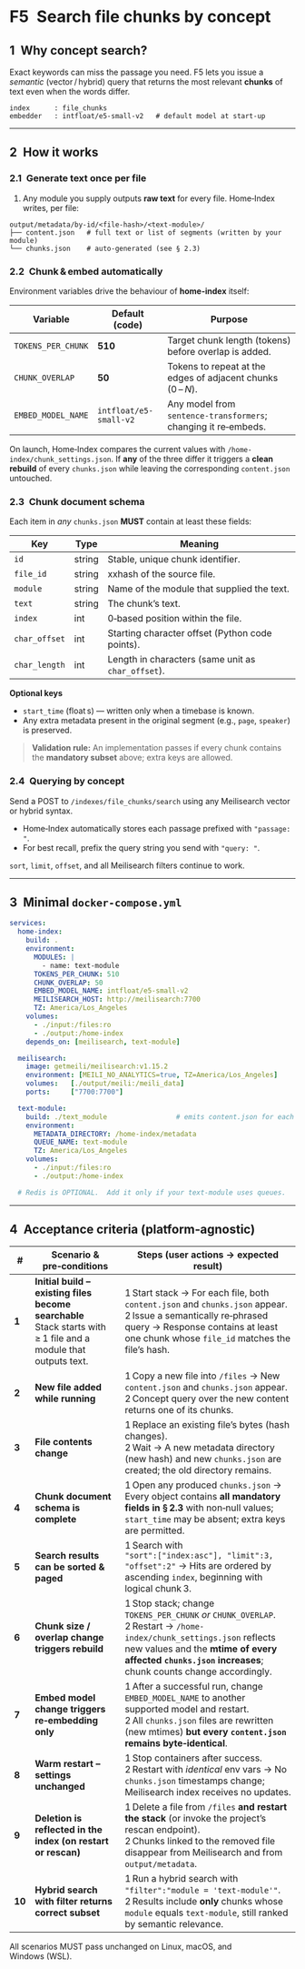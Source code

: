 # F5 Search file chunks by concept

## 1 Why concept search?

Exact keywords can miss the passage you need.
F5 lets you issue a *semantic* (vector / hybrid) query that returns the most relevant **chunks** of text even when the words differ.

```
index      : file_chunks
embedder   : intfloat/e5-small‑v2   # default model at start‑up
```

---

## 2 How it works

### 2.1 Generate text once per file

1. Any module you supply outputs **raw text** for every file.
   Home‑Index writes, per file:

```
output/metadata/by-id/<file‑hash>/<text‑module>/
├── content.json   # full text or list of segments (written by your module)
└── chunks.json    # auto‑generated (see § 2.3)
```

### 2.2 Chunk & embed automatically

Environment variables drive the behaviour of **home-index** itself:

| Variable           | Default (code)         | Purpose                                                        |
| ------------------ | ---------------------- | -------------------------------------------------------------- |
| `TOKENS_PER_CHUNK` | **510**                | Target chunk length (tokens) before overlap is added.          |
| `CHUNK_OVERLAP`    | **50**                 | Tokens to repeat at the edges of adjacent chunks (0 – *N*).    |
| `EMBED_MODEL_NAME` | `intfloat/e5-small-v2` | Any model from `sentence‑transformers`; changing it re‑embeds. |

On launch, Home‑Index compares the current values with
`/home-index/chunk_settings.json`.
If **any** of the three differ it triggers a **clean rebuild** of every
`chunks.json` while leaving the corresponding `content.json` untouched.

### 2.3 Chunk document schema

Each item in *any* `chunks.json` **MUST** contain at least these fields:

| Key           | Type   | Meaning                                            |
| ------------- | ------ | -------------------------------------------------- |
| `id`          | string | Stable, unique chunk identifier.                   |
| `file_id`     | string | xxhash of the source file.                        |
| `module`      | string | Name of the module that supplied the text.         |
| `text`        | string | The chunk’s text.                                  |
| `index`       | int    | 0‑based position within the file.                  |
| `char_offset` | int    | Starting character offset (Python code points).    |
| `char_length` | int    | Length in characters (same unit as `char_offset`). |

**Optional keys**

* `start_time` (float s) — written only when a timebase is known.
* Any extra metadata present in the original segment (e.g., `page`, `speaker`) is preserved.

> **Validation rule:** An implementation passes if every chunk contains the **mandatory subset** above; extra keys are allowed.

### 2.4 Querying by concept

Send a POST to `/indexes/file_chunks/search` using any Meilisearch vector or hybrid syntax.

* Home‑Index automatically stores each passage prefixed with `"passage: "`.
* For best recall, prefix the query string you send with `"query: "`.

`sort`, `limit`, `offset`, and all Meilisearch filters continue to work.

---

## 3 Minimal `docker-compose.yml`

```yaml
services:
  home-index:
    build: .
    environment:
      MODULES: |
        - name: text-module
      TOKENS_PER_CHUNK: 510
      CHUNK_OVERLAP: 50
      EMBED_MODEL_NAME: intfloat/e5-small-v2
      MEILISEARCH_HOST: http://meilisearch:7700
      TZ: America/Los_Angeles
    volumes:
      - ./input:/files:ro
      - ./output:/home-index
    depends_on: [meilisearch, text-module]

  meilisearch:
    image: getmeili/meilisearch:v1.15.2
    environment: [MEILI_NO_ANALYTICS=true, TZ=America/Los_Angeles]
    volumes:   [./output/meili:/meili_data]
    ports:     ["7700:7700"]

  text-module:
    build: ./text_module                 # emits content.json for each file
    environment:
      METADATA_DIRECTORY: /home-index/metadata
      QUEUE_NAME: text-module
      TZ: America/Los_Angeles
    volumes:
      - ./input:/files:ro
      - ./output:/home-index

  # Redis is OPTIONAL.  Add it only if your text-module uses queues.
```

---

## 4 Acceptance criteria (platform‑agnostic)

| #      | Scenario & pre‑conditions                                                                                          | Steps (user actions → expected result)                                                                                                                                                                                           |
| ------ | ------------------------------------------------------------------------------------------------------------------ | -------------------------------------------------------------------------------------------------------------------------------------------------------------------------------------------------------------------------------- |
| **1**  | **Initial build – existing files become searchable**<br>Stack starts with ≥ 1 file and a module that outputs text. | 1 Start stack → For each file, both `content.json` and `chunks.json` appear.<br>2 Issue a semantically re‑phrased query → Response contains at least one chunk whose `file_id` matches the file’s hash.                          |
| **2**  | **New file added while running**                                                                                   | 1 Copy a new file into `/files` → New `content.json` and `chunks.json` appear.<br>2 Concept query over the new content returns one of its chunks.                                                                                |
| **3**  | **File contents change**                                                                                           | 1 Replace an existing file’s bytes (hash changes).<br>2 Wait → A new metadata directory (new hash) and new `chunks.json` are created; the old directory remains.                                                                 |
| **4**  | **Chunk document schema is complete**                                                                              | 1 Open any produced `chunks.json` → Every object contains **all mandatory fields in § 2.3** with non‑null values; `start_time` may be absent; extra keys are permitted.                                                          |
| **5**  | **Search results can be sorted & paged**                                                                           | 1 Search with<br>`"sort":["index:asc"], "limit":3, "offset":2"` → Hits are ordered by ascending `index`, beginning with logical chunk 3.                                                                                         |
| **6**  | **Chunk size / overlap change triggers rebuild**                                                                   | 1 Stop stack; change `TOKENS_PER_CHUNK` *or* `CHUNK_OVERLAP`.<br>2 Restart → `/home-index/chunk_settings.json` reflects new values and the **mtime of every affected `chunks.json` increases**; chunk counts change accordingly. |
| **7**  | **Embed model change triggers re‑embedding only**                                                                  | 1 After a successful run, change `EMBED_MODEL_NAME` to another supported model and restart.<br>2 All `chunks.json` files are rewritten (new mtimes) **but every `content.json` remains byte‑identical**.                         |
| **8**  | **Warm restart – settings unchanged**                                                                              | 1 Stop containers after success.<br>2 Restart with *identical* env vars → No `chunks.json` timestamps change; Meilisearch index receives no updates.                                                                             |
| **9**  | **Deletion is reflected in the index (on restart or rescan)**                                                      | 1 Delete a file from `/files` **and restart the stack** (or invoke the project’s rescan endpoint).<br>2 Chunks linked to the removed file disappear from Meilisearch and from `output/metadata`.                                 |
| **10** | **Hybrid search with filter returns correct subset**                                                               | 1 Run a hybrid search with `"filter":"module = 'text-module'"`.<br>2 Results include **only** chunks whose `module` equals `text-module`, still ranked by semantic relevance.                                                    |

All scenarios MUST pass unchanged on Linux, macOS, and Windows (WSL).
